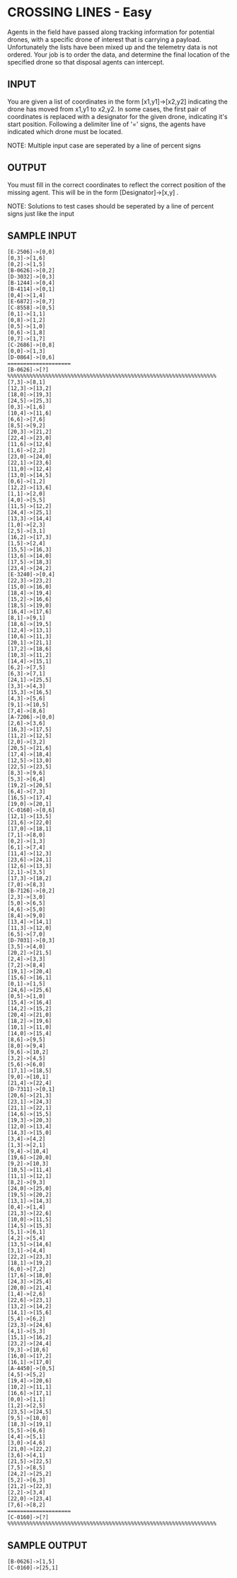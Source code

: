 <!-- RATING: EASY -->
<!-- NAME:  CROSSING LINES -->
<!-- GENERATOR: generate.pl -->
# CROSSING LINES - Easy

Agents in the field have passed along tracking information for potential drones, with a specific drone of interest that is carrying a payload. Unfortunately the lists have been mixed up and the telemetry data is not ordered. Your job is to order the data, and determine the final location of the specified drone so that disposal agents can intercept.

## INPUT
You are given a list of coordinates in the form [x1,y1]->[x2,y2] indicating the drone has moved from x1,y1 to x2,y2. In some cases, the first pair of coordinates is replaced with a designator for the given drone, indicating it's start position. Following a delimiter line of '=' signs, the agents have indicated which drone must be located. 

NOTE: Multiple input case are seperated by a line of percent signs

## OUTPUT
You must fill in the correct coordinates to reflect the correct position of the missing agent. This will be in the form [Designator]->[x,y] .

NOTE: Solutions to test cases should be seperated by a line of percent signs just like the input

## SAMPLE INPUT
	[E-2506]->[0,0]
	[0,3]->[1,6]
	[0,2]->[1,5]
	[B-0626]->[0,2]
	[D-3032]->[0,3]
	[B-1244]->[0,4]
	[B-4114]->[0,1]
	[0,4]->[1,4]
	[E-6872]->[0,7]
	[C-8558]->[0,5]
	[0,1]->[1,1]
	[0,8]->[1,2]
	[0,5]->[1,0]
	[0,6]->[1,8]
	[0,7]->[1,7]
	[C-2686]->[0,8]
	[0,0]->[1,3]
	[D-0864]->[0,6]
	====================
	[B-0626]->[?]
	%%%%%%%%%%%%%%%%%%%%%%%%%%%%%%%%%%%%%%%%%%%%%%%%%%%%%%%%%%%%%%%%%%
	[7,3]->[8,1]
	[12,3]->[13,2]
	[18,0]->[19,3]
	[24,5]->[25,3]
	[0,3]->[1,6]
	[10,4]->[11,6]
	[6,6]->[7,6]
	[8,5]->[9,2]
	[20,3]->[21,2]
	[22,4]->[23,0]
	[11,6]->[12,6]
	[1,6]->[2,2]
	[23,0]->[24,0]
	[22,1]->[23,6]
	[11,0]->[12,4]
	[13,0]->[14,5]
	[0,6]->[1,2]
	[12,2]->[13,6]
	[1,1]->[2,0]
	[4,0]->[5,5]
	[11,5]->[12,2]
	[24,4]->[25,1]
	[13,3]->[14,4]
	[1,0]->[2,3]
	[2,5]->[3,1]
	[16,2]->[17,3]
	[1,5]->[2,4]
	[15,5]->[16,3]
	[13,6]->[14,0]
	[17,5]->[18,3]
	[23,4]->[24,2]
	[E-3240]->[0,4]
	[22,3]->[23,2]
	[15,0]->[16,0]
	[18,4]->[19,4]
	[15,2]->[16,6]
	[18,5]->[19,0]
	[16,4]->[17,6]
	[8,1]->[9,1]
	[18,6]->[19,5]
	[12,4]->[13,1]
	[10,6]->[11,3]
	[20,1]->[21,1]
	[17,2]->[18,6]
	[10,3]->[11,2]
	[14,4]->[15,1]
	[6,2]->[7,5]
	[6,3]->[7,1]
	[24,1]->[25,5]
	[3,3]->[4,3]
	[15,3]->[16,5]
	[4,3]->[5,6]
	[9,1]->[10,5]
	[7,4]->[8,6]
	[A-7206]->[0,0]
	[2,6]->[3,6]
	[16,3]->[17,5]
	[11,2]->[12,5]
	[2,0]->[3,2]
	[20,5]->[21,6]
	[17,4]->[18,4]
	[12,5]->[13,0]
	[22,5]->[23,5]
	[8,3]->[9,6]
	[5,3]->[6,4]
	[19,2]->[20,5]
	[6,4]->[7,3]
	[16,5]->[17,4]
	[19,0]->[20,1]
	[C-0160]->[0,6]
	[12,1]->[13,5]
	[21,6]->[22,0]
	[17,0]->[18,1]
	[7,1]->[8,0]
	[0,2]->[1,3]
	[6,1]->[7,4]
	[11,4]->[12,3]
	[23,6]->[24,1]
	[12,6]->[13,3]
	[2,1]->[3,5]
	[17,3]->[18,2]
	[7,0]->[8,3]
	[B-7126]->[0,2]
	[2,3]->[3,0]
	[5,0]->[6,5]
	[4,6]->[5,0]
	[8,4]->[9,0]
	[13,4]->[14,1]
	[11,3]->[12,0]
	[6,5]->[7,0]
	[D-7031]->[0,3]
	[3,5]->[4,0]
	[20,2]->[21,5]
	[2,4]->[3,3]
	[7,2]->[8,4]
	[19,1]->[20,4]
	[15,6]->[16,1]
	[0,1]->[1,5]
	[24,6]->[25,6]
	[0,5]->[1,0]
	[15,4]->[16,4]
	[14,2]->[15,2]
	[20,4]->[21,0]
	[18,2]->[19,6]
	[10,1]->[11,0]
	[14,0]->[15,4]
	[8,6]->[9,5]
	[8,0]->[9,4]
	[9,6]->[10,2]
	[3,2]->[4,5]
	[5,6]->[6,0]
	[17,1]->[18,5]
	[9,0]->[10,1]
	[21,4]->[22,4]
	[D-7311]->[0,1]
	[20,6]->[21,3]
	[23,1]->[24,3]
	[21,1]->[22,1]
	[14,6]->[15,5]
	[19,3]->[20,3]
	[12,0]->[13,4]
	[14,3]->[15,0]
	[3,4]->[4,2]
	[1,3]->[2,1]
	[9,4]->[10,4]
	[19,6]->[20,0]
	[9,2]->[10,3]
	[10,5]->[11,4]
	[11,1]->[12,1]
	[8,2]->[9,3]
	[24,0]->[25,0]
	[19,5]->[20,2]
	[13,1]->[14,3]
	[0,4]->[1,4]
	[21,3]->[22,6]
	[10,0]->[11,5]
	[14,5]->[15,3]
	[5,1]->[6,1]
	[4,2]->[5,4]
	[13,5]->[14,6]
	[3,1]->[4,4]
	[22,2]->[23,3]
	[18,1]->[19,2]
	[6,0]->[7,2]
	[17,6]->[18,0]
	[24,3]->[25,4]
	[20,0]->[21,4]
	[1,4]->[2,6]
	[22,6]->[23,1]
	[13,2]->[14,2]
	[14,1]->[15,6]
	[5,4]->[6,2]
	[23,3]->[24,6]
	[4,1]->[5,3]
	[15,1]->[16,2]
	[23,2]->[24,4]
	[9,3]->[10,6]
	[16,0]->[17,2]
	[16,1]->[17,0]
	[A-4450]->[0,5]
	[4,5]->[5,2]
	[19,4]->[20,6]
	[10,2]->[11,1]
	[16,6]->[17,1]
	[0,0]->[1,1]
	[1,2]->[2,5]
	[23,5]->[24,5]
	[9,5]->[10,0]
	[18,3]->[19,1]
	[5,5]->[6,6]
	[4,4]->[5,1]
	[3,0]->[4,6]
	[21,0]->[22,2]
	[3,6]->[4,1]
	[21,5]->[22,5]
	[7,5]->[8,5]
	[24,2]->[25,2]
	[5,2]->[6,3]
	[21,2]->[22,3]
	[2,2]->[3,4]
	[22,0]->[23,4]
	[7,6]->[8,2]
	====================
	[C-0160]->[?]
	%%%%%%%%%%%%%%%%%%%%%%%%%%%%%%%%%%%%%%%%%%%%%%%%%%%%%%%%%%%%%%%%%%

## SAMPLE OUTPUT
	[B-0626]->[1,5]
	[C-0160]->[25,1]

